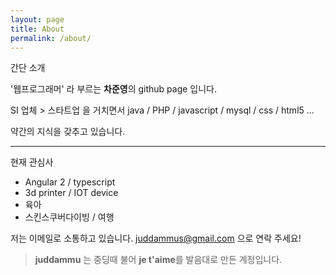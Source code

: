 ```yaml
---
layout: page
title: About
permalink: /about/
---
```


 <i class="icon-file"></i> 간단 소개

 '웹프로그래머' 라 부르는 **차준영**의 github page 입니다.

SI 업체 > 스타트업 을 거치면서 java / PHP / javascript / mysql / css / html5 ... 

약간의 지식을 갖추고 있습니다. 

---

<i class="icon-folder-open"></i> 현재 관심사

- Angular 2 / typescript
- 3d printer / IOT device
- 육아
- 스킨스쿠버다이빙 / 여행

저는 이메일로 소통하고 있습니다. [juddammus@gmail.com](mailto:juddammus@gmail.com) 으로 연락 주세요!

> **juddammu** 는 중딩때 불어 **je t'aime**를 발음대로 만든 계정입니다.